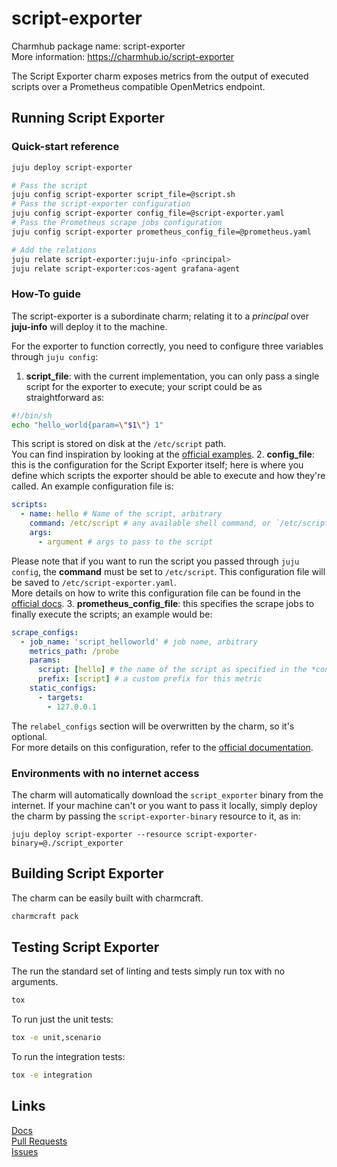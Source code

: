 # script-exporter

Charmhub package name: script-exporter  
More information: https://charmhub.io/script-exporter

The Script Exporter charm exposes metrics from the output of executed scripts over a Prometheus compatible OpenMetrics endpoint.

## Running Script Exporter

### Quick-start reference

```sh
juju deploy script-exporter

# Pass the script
juju config script-exporter script_file=@script.sh
# Pass the script-exporter configuration
juju config script-exporter config_file=@script-exporter.yaml
# Pass the Prometheus scrape jobs configuration
juju config script-exporter prometheus_config_file=@prometheus.yaml

# Add the relations
juju relate script-exporter:juju-info <principal>
juju relate script-exporter:cos-agent grafana-agent
```

### How-To guide

The script-exporter is a subordinate charm; relating it to a *principal* over **juju-info** will deploy it to the machine.

For the exporter to function correctly, you need to configure three variables through `juju config`:
1. **script_file**: with the current implementation, you can only pass a single script for the exporter to execute; your script could be as straightforward as:
  ```sh
  #!/bin/sh
  echo "hello_world{param=\"$1\"} 1"
  ```
  This script is stored on disk at the `/etc/script` path.  
  You can find inspiration by looking at the [official examples](https://github.com/ricoberger/script_exporter/tree/main/examples).
2. **config_file**: this is the configuration for the Script Exporter itself; here is where you define which scripts the exporter should be able to execute and how they're called. An example configuration file is:
  ```yaml
  scripts:
    - name: hello # Name of the script, arbitrary
      command: /etc/script # any available shell command, or `/etc/script` for the custom one
      args:
        - argument # args to pass to the script
  ```
  Please note that if you want to run the script you passed through `juju config`, the **command** must be set to `/etc/script`. 
  This configuration file will be saved to `/etc/script-exporter.yaml`.  
  More details on how to write this configuration file can be found in the [official docs](https://github.com/ricoberger/script_exporter/tree/main#usage-and-configuration).
3. **prometheus_config_file**: this specifies the scrape jobs to finally execute the scripts; an example would be:
  ```yaml
  scrape_configs:
    - job_name: 'script_helloworld' # job name, arbitrary
      metrics_path: /probe
      params:
        script: [hello] # the name of the script as specified in the *config_file*
        prefix: [script] # a custom prefix for this metric
      static_configs:
        - targets:
          - 127.0.0.1
  ```
  The `relabel_configs` section will be overwritten by the charm, so it's optional.  
  For more details on this configuration, refer to the [official documentation](https://github.com/ricoberger/script_exporter/tree/main#prometheus-configuration).

### Environments with no internet access

The charm will automatically download the `script_exporter` binary from the internet. If your machine can't or you want to pass it locally, simply deploy the charm by passing the `script-exporter-binary` resource to it, as in:

```
juju deploy script-exporter --resource script-exporter-binary=@./script_exporter
```

## Building Script Exporter

The charm can be easily built with charmcraft.
```sh
charmcraft pack
```

## Testing Script Exporter

The run the standard set of linting and tests simply run tox with no arguments.

```sh
tox
```

To run just the unit tests:

```sh
tox -e unit,scenario
```

To run the integration tests:

```sh
tox -e integration
```

## Links
[Docs](https://charmhub.io/script-exporter)  
[Pull Requests](https://github.com/canonical/script-exporter-operator/pulls)  
[Issues](https://github.com/canonical/script-exporter-operator/issues)  
